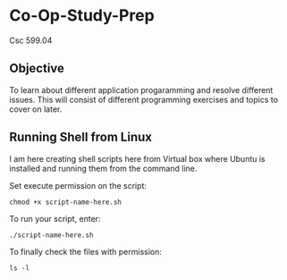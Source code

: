 # Co-Op-Study-Prep
Csc 599.04 
## Objective
To learn about different application progaramming and resolve different issues. This will consist of different programming exercises and topics to cover on later.

## Running Shell from Linux
I am here creating shell scripts here from Virtual box where Ubuntu is installed and running them from the command line.

Set execute permission on the script:
```
chmod +x script-name-here.sh
```
To run your script, enter:
```
./script-name-here.sh
```
To finally check the files with permission:
```
ls -l
```
